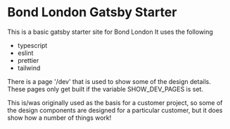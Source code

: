 # Bond London Gatsby Starter

This is a basic gatsby starter site for Bond London
It uses the following

- typescript
- eslint
- prettier
- tailwind

There is a page '/dev' that is used to show some of the design details. These pages only get built if the variable SHOW_DEV_PAGES is set.

This is/was originally used as the basis for a customer project, so some of the design components are designed for a particular customer, but it does show how a number of things work!
